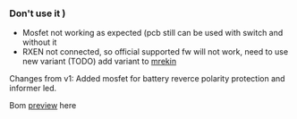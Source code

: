 ### Don't use it )

* Mosfet not working as expected (pcb still can be used with switch and without it
* RXEN not connected, so official supported fw will not work, need to use new variant (TODO) add variant to [mrekin](https://mrekin.duckdns.org/flasher/)

Changes from v1: Added mosfet for battery reverce polarity protection and informer led.

Bom [preview](https://html-preview.github.io/?url=https://github.com/mrekin/MeshtasticCustomBoards/blob/main/Gerbers/fulltec/v2/bom/ibom.html) here
